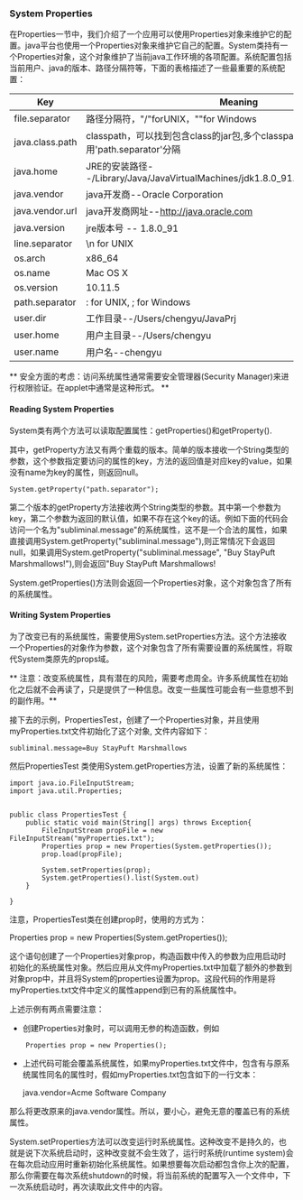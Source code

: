 ### System Properties

在Properties一节中，我们介绍了一个应用可以使用Properties对象来维护它的配置。java平台也使用一个Properties对象来维护它自己的配置。System类持有一个Properties对象，这个对象维护了当前java工作环境的各项配置。系统配置包括当前用户、java的版本、路径分隔符等，下面的表格描述了一些最重要的系统配置：

|Key|Meaning|
|---------------------|-------------------------------|
|file.separator|路径分隔符，"/"forUNIX，"\"for Windows|
|java.class.path|classpath，可以找到包含class的jar包,多个classpath之间用'path.separator'分隔|
|java.home|JRE的安装路径--/Library/Java/JavaVirtualMachines/jdk1.8.0_91.jdk/Contents/Home/jre|
|java.vendor|java开发商--Oracle Corporation|
|java.vendor.url|java开发商网址--http://java.oracle.com|
|java.version|jre版本号 -- 1.8.0_91|
|line.separator|\n for UNIX|
|os.arch|x86_64|
|os.name|Mac OS X|
|os.version|10.11.5|
|path.separator|: for UNIX, ; for Windows|
|user.dir|工作目录--/Users/chengyu/JavaPrj|
|user.home|用户主目录--/Users/chengyu|
|user.name|用户名--chengyu|


** 安全方面的考虑：访问系统属性通常需要安全管理器(Security Manager)来进行权限验证。在applet中通常是这种形式。 **


#### Reading System Properties


System类有两个方法可以读取配置属性：getProperties()和getProperty().


其中，getProperty方法又有两个重载的版本。简单的版本接收一个String类型的参数，这个参数指定要访问的属性的key，方法的返回值是对应key的value，如果没有name为key的属性，则返回null。

```
System.getProperty("path.separator");

```

第二个版本的getProperty方法接收两个String类型的参数。其中第一个参数为key，第二个参数为返回的默认值，如果不存在这个key的话。例如下面的代码会访问一个名为"subliminal.message"的系统属性，这不是一个合法的属性，如果直接调用System.getProperty("subliminal.message"),则正常情况下会返回null，如果调用System.getProperty("subliminal.message", "Buy StayPuft Marshmallows!"),则会返回"Buy StayPuft Marshmallows!


System.getProperties()方法则会返回一个Properties对象，这个对象包含了所有的系统属性。


#### Writing System Properties


为了改变已有的系统属性，需要使用System.setProperties方法。这个方法接收一个Properties的对象作为参数，这个对象包含了所有需要设置的系统属性，将取代System类原先的props域。

** 注意：改变系统属性，具有潜在的风险，需要考虑周全。许多系统属性在初始化之后就不会再读了，只是提供了一种信息。改变一些属性可能会有一些意想不到的副作用。**



接下去的示例，PropertiesTest，创建了一个Properties对象，并且使用myProperties.txt文件初始化了这个对象, 文件内容如下：

	subliminal.message=Buy StayPuft Marshmallows
	

然后PropertiesTest	类使用System.getProperties方法，设置了新的系统属性：


```
import java.io.FileInputStream;
import java.util.Properties;


public class PropertiesTest {
	public static void main(String[] args) throws Exception{
		FileInputStream propFile = new FileInputStream("myProperties.txt");
		Properties prop = new Properties(System.getProperties());
		prop.load(propFile);
		
		System.setProperties(prop);
		System.getProperties().list(System.out)
	}

}

```


注意，PropertiesTest类在创建prop时，使用的方式为：

Properties prop = new Properties(System.getProperties());


这个语句创建了一个Properties对象prop，构造函数中传入的参数为应用启动时初始化的系统属性对象。然后应用从文件myProperties.txt中加载了额外的参数到对象prop中，并且将System的properties设置为prop。这段代码的作用是将myProperties.txt文件中定义的属性append到已有的系统属性中。


上述示例有两点需要注意：

* 创建Properties对象时，可以调用无参的构造函数，例如

```
	Properties prop = new Properties();

```
* 上述代码可能会覆盖系统属性，如果myProperties.txt文件中，包含有与原系统属性同名的属性时，假如myProperties.txt包含如下的一行文本：

	java.vendor=Acme Software Company

那么将更改原来的java.vendor属性。所以，要小心，避免无意的覆盖已有的系统属性。


System.setProperties方法可以改变运行时系统属性。这种改变不是持久的，也就是说下次系统启动时，这种改变就不会生效了，运行时系统(runtime system)会在每次启动应用时重新初始化系统属性。如果想要每次启动都包含你上次的配置，那么你需要在每次系统shutdown的时候，将当前系统的配置写入一个文件中，下一次系统启动时，再次读取此文件中的内容。







































